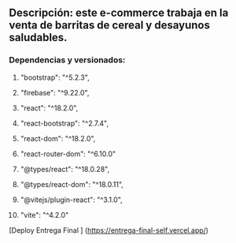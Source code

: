 ## Descripción: este e-commerce trabaja en la venta de barritas de cereal y desayunos saludables.

### Dependencias y versionados:

1. "bootstrap": "^5.2.3",
2. "firebase": "^9.22.0",
3. "react": "^18.2.0",
4. "react-bootstrap": "^2.7.4",
5. "react-dom": "^18.2.0",
6. "react-router-dom": "^6.10.0"

7. "@types/react": "^18.0.28",
8. "@types/react-dom": "^18.0.11",
9. "@vitejs/plugin-react": "^3.1.0",
10. "vite": "^4.2.0"

[Deploy Entrega Final ] (https://entrega-final-self.vercel.app/)
